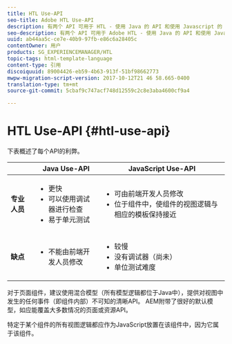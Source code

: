 ```yaml
---
title: HTL Use-API
seo-title: Adobe HTL Use-API
description: 有两个 API 可用于 HTL - 使用 Java 的 API 和使用 Javascript 的 API
seo-description: 有两个 API 可用于 Adobe HTL - 使用 Java 的 API 和使用 Javascript 的 API
uuid: ab44aa5c-ce7e-40b9-97fb-e86c6a28405c
contentOwner: 用户
products: SG_EXPERIENCEMANAGER/HTL
topic-tags: html-template-language
content-type: 引用
discoiquuid: 89004426-eb59-4b63-913f-51bf98662773
mwpw-migration-script-version: 2017-10-12T21 46 58.665-0400
translation-type: tm+mt
source-git-commit: 5cbaf9c747acf748d12559c2c8e3aba4600cf9a4

---
```



# HTL Use-API {#htl-use-api}

下表概述了每个API的利弊。

|  | **Java Use-API** | **JavaScript Use-API** |
|--- |--- |--- |
| **专业人员** | <ul><li>更快</li><li>可以使用调试器进行检查</li><li>易于单元测试</li></ul> | <ul><li>可由前端开发人员修改</li><li>位于组件中，使组件的视图逻辑与相应的模板保持接近</li></ul> |
| **缺点** | <ul><li>不能由前端开发人员修改</li></ul> | <ul><li>较慢</li><li>没有调试器（尚未）</li><li>单位测试难度</li></ul> |


对于页面组件，建议使用混合模型（所有模型逻辑都位于Java中），提供对视图中发生的任何事件（即组件内部）不可知的清晰API。 AEM附带了很好的默认模型，如应能覆盖大多数情况的页面或资源API。

特定于某个组件的所有视图逻辑都应作为JavaScript放置在该组件中，因为它属于该组件。

